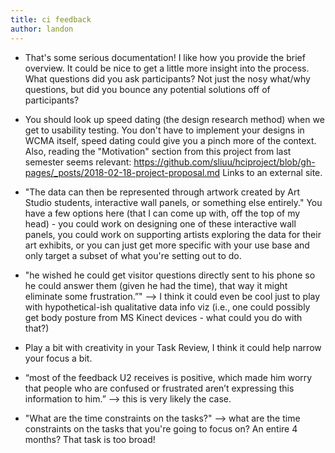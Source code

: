 ```yaml
---
title: ci feedback
author: landon
---
```


* That's some serious documentation! I like how you provide the brief overview. It could be nice to get a little more insight into the process. What questions did you ask participants? Not just the nosy what/why questions, but did you bounce any potential solutions off of participants?

* You should look up speed dating (the design research method) when we get to usability testing. You don't have to implement your designs in WCMA itself, speed dating could give you a pinch more of the context. Also, reading the "Motivation" section from this project from last semester seems relevant: https://github.com/sliuu/hciproject/blob/gh-pages/_posts/2018-02-18-project-proposal.md  Links to an external site. 

* "The data can then be represented through artwork created by Art Studio students, interactive wall panels, or something else entirely." You have a few options here (that I can come up with, off the top of my head) - you could work on designing one of these interactive wall panels, you could work on supporting artists exploring the data for their art exhibits, or you can just get more specific with your use base and only target a subset of what you're setting out to do.

* "he wished he could get visitor questions directly sent to his phone so he could answer them (given he had the time), that way it might eliminate some frustration.”" --> I think it could even be cool just to play with hypothetical-ish qualitative data info viz (i.e., one could possibly get body posture from MS Kinect devices - what could you do with that?)

* Play a bit with creativity in your Task Review, I think it could help narrow your focus a bit.

* “most of the feedback U2 receives is positive, which made him worry that people who are confused or frustrated aren’t expressing this information to him.” --> this is very likely the case.

* "What are the time constraints on the tasks?" --> what are the time constraints on the tasks that you're going to focus on? An entire 4 months? That task is too broad!
